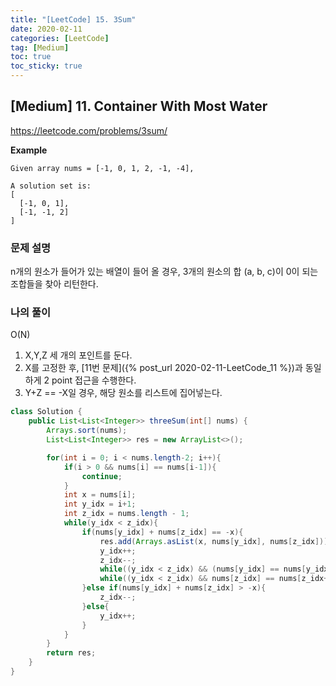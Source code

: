 ```yaml
---
title: "[LeetCode] 15. 3Sum"
date: 2020-02-11
categories: [LeetCode]
tag: [Medium]
toc: true
toc_sticky: true
---
```


## [Medium] 11. Container With Most Water
https://leetcode.com/problems/3sum/

**Example**
```plain
Given array nums = [-1, 0, 1, 2, -1, -4],

A solution set is:
[
  [-1, 0, 1],
  [-1, -1, 2]
]
```

### 문제 설명
n개의 원소가 들어가 있는 배열이 들어 올 경우, 3개의 원소의 합 (a, b, c)이 0이 되는 조합들을 찾아 리턴한다.

### 나의 풀이
O(N)
1. X,Y,Z 세 개의 포인트를 둔다.
2. X를 고정한 후, [11번 문제]({% post_url 2020-02-11-LeetCode_11 %})과 동일하게 2 point 접근을 수행한다.
3. Y+Z == -X일 경우, 해당 원소를 리스트에 집어넣는다.

```java
class Solution {
    public List<List<Integer>> threeSum(int[] nums) {
        Arrays.sort(nums);
        List<List<Integer>> res = new ArrayList<>();

        for(int i = 0; i < nums.length-2; i++){
            if(i > 0 && nums[i] == nums[i-1]){
                continue;
            }
            int x = nums[i];
            int y_idx = i+1;
            int z_idx = nums.length - 1;
            while(y_idx < z_idx){
                if(nums[y_idx] + nums[z_idx] == -x){
                    res.add(Arrays.asList(x, nums[y_idx], nums[z_idx]));
                    y_idx++;
                    z_idx--;
                    while((y_idx < z_idx) && (nums[y_idx] == nums[y_idx-1])) y_idx++;
                    while((y_idx < z_idx) && nums[z_idx] == nums[z_idx+1]) z_idx--;
                }else if(nums[y_idx] + nums[z_idx] > -x){
                    z_idx--;
                }else{
                    y_idx++;
                }
            }
        }
        return res;
    }
}
```
